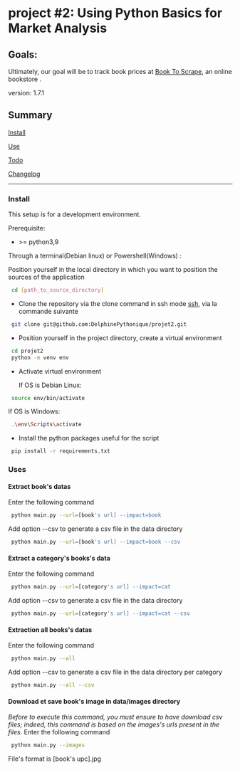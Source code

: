 # project #2: Using Python Basics for Market Analysis

## Goals: 
Ultimately, our goal will be to track book prices at
[Book To Scrape](http://books.toscrape.com/), an online bookstore
. 

version: 1.7.1

## Summary

[Install](#install)

[Use](#use)

[Todo](TODO.md)

[Changelog](CHANGELOG.md)

------------
### <a name="install"></a>Install

This setup is for a development environment.

Prerequisite:

- \>= python3,9

Through a terminal(Debian linux) or Powershell(Windows) : 

Position yourself in the local directory in which you want to position the sources of the application
``` bash
 cd [path_to_source_directory]
```
-  Clone the repository via the clone command in ssh mode
[ssh](https://docs.github.com/en/authentication/connecting-to-github-with-ssh), via la commande suivante

``` bash
 git clone git@github.com:DelphinePythonique/projet2.git
```

- Position yourself in the project directory, create a virtual environment

``` bash
 cd projet2
 python -m venv env
```
- Activate virtual environment

   If OS is Debian Linux: 
``` bash
 source env/bin/activate
```
   If OS is Windows:
``` bash
 .\env\Scripts\activate
```
- Install the python packages useful for the script
``` bash
 pip install -r requirements.txt 
```

### <a name="use"></a>Uses

#### Extract book's datas 
Enter the following command
``` bash
 python main.py --url=[book's url] --impact=book
```
Add option --csv to generate a csv file in the data directory
``` bash
 python main.py --url=[book's url] --impact=book --csv
```

#### Extract a category's books's data  
Enter the following command
``` bash
 python main.py --url=[category's url] --impact=cat
```
Add option --csv to generate a csv file in the data directory
``` bash
 python main.py --url=[category's url] --impact=cat --csv
```
#### Extraction all books's datas 
Enter the following command
``` bash
 python main.py --all
```
Add option --csv to generate a csv file in the data directory per category

``` bash
 python main.py --all --csv
```

#### Download et save book's image in data/images directory
*Before to execute this command, you must ensure to have download csv files;
indeed, this command is based on the images's urls present in the files.*
Enter the following command
``` bash
 python main.py --images
```
File's format is  [book's upc].jpg
